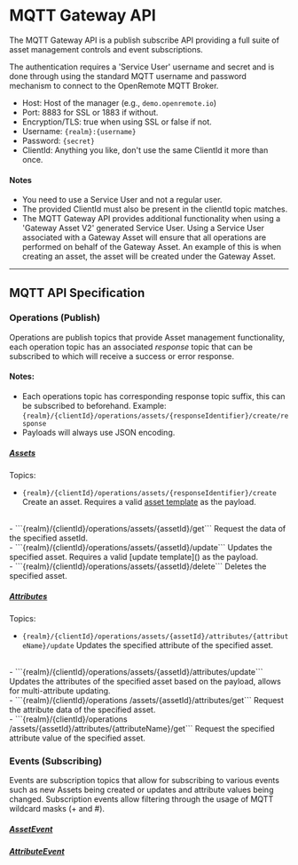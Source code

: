 # MQTT Gateway API
The MQTT Gateway API is a publish subscribe API providing a full suite of asset management controls and event subscriptions. 

The authentication requires a 'Service User' username and secret and is done through using the standard MQTT username 
and password mechanism to connect to the OpenRemote MQTT Broker.
- Host: Host of the manager (e.g., ```demo.openremote.io```)
- Port: 8883 for SSL or 1883 if without.
- Encryption/TLS: true when using SSL or false if not.
- Username: ```{realm}:{username}```
- Password: ```{secret}```
- ClientId: Anything you like, don't use the same ClientId it more than once.

#### Notes
- You need to use a Service User and not a regular user.
- The provided ClientId must also be present in the clientId topic matches.
- The MQTT Gateway API provides additional functionality when using a 'Gateway Asset V2' generated Service User.
Using a Service User associated with a Gateway Asset will ensure that all operations are performed on behalf of the Gateway Asset.
An example of this is when creating an asset, the asset will be created under the Gateway Asset.

***
## MQTT API Specification

### Operations (Publish)
Operations are publish topics that provide Asset management functionality, 
each operation topic has an associated *response* topic that can be subscribed to which will receive a success or error response.

#### Notes:
- Each operations topic has corresponding response topic suffix, this can be subscribed to beforehand. 
Example:```{realm}/{clientId}/operations/assets/{responseIdentifier}/create/response```
- Payloads will always use JSON encoding.


##### [Assets]()
Topics:

- ```{realm}/{clientId}/operations/assets/{responseIdentifier}/create``` 
Create an asset. Requires a valid [asset template]() as the payload.
<br />
- ```{realm}/{clientId}/operations/assets/{assetId}/get```
Request the data of the specified assetId. 
<br />
- ```{realm}/{clientId}/operations/assets/{assetId}/update```
Updates the specified asset. Requires a valid [update template]() as the payload.
<br />
- ```{realm}/{clientId}/operations/assets/{assetId}/delete```
Deletes the specified asset.



##### [Attributes]()
Topics:

- ```{realm}/{clientId}/operations/assets/{assetId}/attributes/{attributeName}/update``` 
Updates the specified attribute of the specified asset. 
<br />
- ```{realm}/{clientId}/operations/assets/{assetId}/attributes/update```
Updates the attributes of the specified asset based on the payload, allows for multi-attribute updating.
<br />
- ```{realm}/{clientId}/operations /assets/{assetId}/attributes/get```
Request the attribute data of the specified asset.
<br />
- ```{realm}/{clientId}/operations /assets/{assetId}/attributes/{attributeName}/get```
Request the specified attribute value of the specified asset.








### Events (Subscribing)
Events are subscription topics that allow for subscribing to various events such as new Assets 
being created or updates and attribute values being changed. 
Subscription events allow filtering through the usage of MQTT wildcard masks (+ and #).

##### [AssetEvent](https://github.com/openremote/openremote/blob/master/model/src/main/java/org/openremote/model/asset/AssetEvent.java)


##### [AttributeEvent](https://github.com/openremote/openremote/blob/master/model/src/main/java/org/openremote/model/attribute/AttributeEvent.java)
